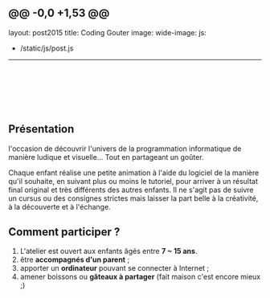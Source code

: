 @@ -0,0 +1,53 @@
---
layout: post2015
title: Coding Gouter
image: 
wide-image: 
js:
- /static/js/post.js
---




<br><br>

<br><br>

## Présentation

l'occasion de découvrir l'univers de la programmation informatique de manière ludique et visuelle… Tout en partageant un goûter.

Chaque enfant réalise une petite animation à l'aide du logiciel de la manière qu'il souhaite, 
en suivant plus ou moins le tutoriel, pour arriver à un résultat final original et très différents des autres enfants. 
Il ne s'agit pas de suivre un cursus ou des consignes strictes mais laisser la part belle à la créativité, 
à la découverte et à l'échange.

## Comment participer ?

1. L'atelier est ouvert aux enfants âgés entre **7 ~ 15 ans**.
1. être **accompagnés d'un parent** ;
1. apporter un **ordinateur** pouvant se connecter à Internet ;
1. amener boissons ou **gâteaux à partager** (fait maison c'est encore mieux ;)